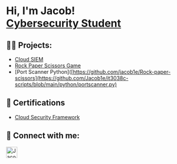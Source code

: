 <h1>Hi, I'm Jacob! <br/><a href="https://www.linkedin.com/in/jacob--smith/">Cybersecurity Student</a></h1>

<h2>👨‍💻 Projects:</h2>

- [Cloud SIEM](https://github.com/jacob1e/Azure-SIEM)
- [Rock Paper Scissors Game](https://github.com/jacob1e/Rock-paper-scissors) 
- [Port Scanner Python]([https://github.com/jacob1e/Rock-paper-scissors](https://github.com/Jacob1e/it3038c-scripts/blob/main/python/portscanner.py) 

<h2>📃 Certifications</h2>

- [Cloud Security Framework](https://drive.google.com/file/d/1d3BKmqG7OsXmBqJiP4x04SaGnzaOjuak/view)



<h2> 🤳 Connect with me:</h2>

[<img align="left" alt="JacobSmith | LinkedIn" width="30px" src="https://cdn.jsdelivr.net/npm/simple-icons@v3/icons/linkedin.svg" />][linkedin]

[linkedin]: https://linkedin.com/in/jacob--smith





